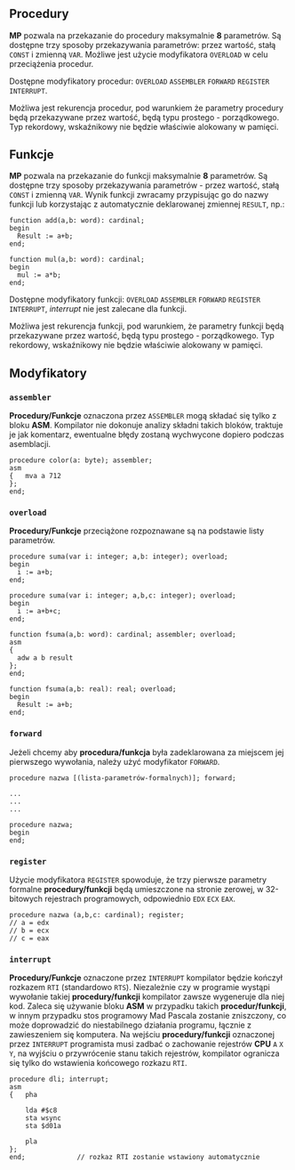 #

## Procedury

**MP** pozwala na przekazanie do procedury maksymalnie **8** parametrów. Są dostępne trzy sposoby przekazywania parametrów: przez wartość, stałą `CONST` i zmienną `VAR`. Możliwe jest użycie modyfikatora `OVERLOAD` w celu przeciążenia procedur.

Dostępne modyfikatory procedur: `OVERLOAD` `ASSEMBLER` `FORWARD` `REGISTER` `INTERRUPT`.

Możliwa jest rekurencja procedur, pod warunkiem że parametry procedury będą przekazywane przez wartość, będą typu prostego - porządkowego. Typ rekordowy, wskaźnikowy nie będzie właściwie alokowany w pamięci.

## Funkcje

**MP** pozwala na przekazanie do funkcji maksymalnie **8** parametrów. Są dostępne trzy sposoby przekazywania parametrów - przez wartość, stałą `CONST` i zmienną `VAR`. Wynik funkcji zwracamy przypisując go do nazwy funkcji lub korzystając z automatycznie deklarowanej zmiennej `RESULT`, np.:

```delphi
function add(a,b: word): cardinal;
begin
  Result := a+b;
end;

function mul(a,b: word): cardinal;
begin
  mul := a*b;
end;
```

Dostępne modyfikatory funkcji: `OVERLOAD` `ASSEMBLER` `FORWARD` `REGISTER` `INTERRUPT`, *interrupt* nie jest zalecane dla funkcji.

Możliwa jest rekurencja funkcji, pod warunkiem, że parametry funkcji będą przekazywane przez wartość, będą typu prostego - porządkowego. Typ rekordowy, wskaźnikowy nie będzie właściwie alokowany w pamięci.

## Modyfikatory

### `assembler`

**Procedury/Funkcje** oznaczona przez `ASSEMBLER` mogą składać się tylko z bloku **ASM**. Kompilator nie dokonuje analizy składni takich bloków, traktuje je jak komentarz, ewentualne błędy zostaną wychwycone dopiero podczas asemblacji.

```delphi
procedure color(a: byte); assembler;
asm
{   mva a 712
};
end;
```

### `overload`

**Procedury/Funkcje** przeciążone rozpoznawane są na podstawie listy parametrów.

```delphi
procedure suma(var i: integer; a,b: integer); overload;
begin
  i := a+b;
end;

procedure suma(var i: integer; a,b,c: integer); overload;
begin
  i := a+b+c;
end;

function fsuma(a,b: word): cardinal; assembler; overload;
asm
{
  adw a b result
};
end;

function fsuma(a,b: real): real; overload;
begin
  Result := a+b;
end;
```

### `forward`

Jeżeli chcemy aby **procedura/funkcja** była zadeklarowana za miejscem jej pierwszego wywołania, należy użyć modyfikator `FORWARD`.

```delphi
procedure nazwa [(lista-parametrów-formalnych)]; forward;

...
...
...

procedure nazwa;
begin
end;
```

### `register`

Użycie modyfikatora `REGISTER` spowoduje, że trzy pierwsze parametry formalne **procedury/funkcji** będą umieszczone na stronie zerowej, w 32-bitowych rejestrach programowych, odpowiednio `EDX` `ECX` `EAX`.

    procedure nazwa (a,b,c: cardinal); register;
    // a = edx
    // b = ecx
    // c = eax

### `interrupt`

**Procedury/Funkcje** oznaczone przez `INTERRUPT` kompilator będzie kończył rozkazem `RTI` (standardowo `RTS`). Niezależnie czy w programie wystąpi wywołanie takiej **procedury/funkcji** kompilator zawsze wygeneruje dla niej kod. Zaleca się używanie bloku **ASM** w przypadku takich **procedur/funkcji**, w innym przypadku stos programowy Mad Pascala zostanie zniszczony, co może doprowadzić do niestabilnego działania programu, łącznie z zawieszeniem się komputera. Na wejściu **procedury/funkcji** oznaczonej przez `INTERRUPT` programista musi zadbać o zachowanie rejestrów **CPU** `A` `X` `Y`, na wyjściu o przywrócenie stanu takich rejestrów, kompilator ogranicza się tylko do wstawienia końcowego rozkazu `RTI`.

```delphi
procedure dli; interrupt;
asm
{   pha

    lda #$c8
    sta wsync
    sta $d01a

    pla
};
end;             // rozkaz RTI zostanie wstawiony automatycznie
```
